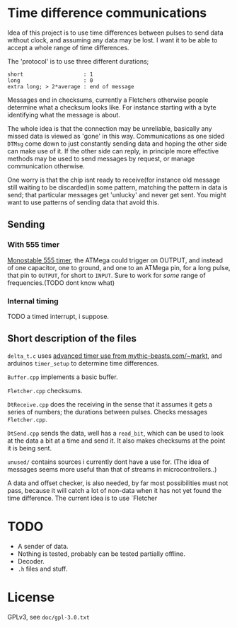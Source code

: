 
# Time difference communications
Idea of this project is to use time differences between pulses to send data
without clock, and assuming any data may be lost. I want it to be able to accept
a whole range of time differences.

The 'protocol' is to use three different durations;

    short                   : 1
    long                    : 0
    extra long; > 2*average : end of message
    
Messages end in checksums, currently a Fletchers otherwise people determine what
a checksum looks like. For instance starting with a byte identifying what the
message is about.

The whole idea is that the connection may be unreliable, basically any missed
data is viewed as 'gone' in this way. Communications as one sided `DTMsg` come
down to just constantly sending data and hoping the other side can make use of 
it. If the other side can reply, in principle more effective methods may be 
used to send messages by request, or manage communication otherwise.

One worry is that the chip isnt ready to receive(for instance old message still
waiting to be discarded)in some pattern, matching the pattern in data is send;
that particular messages get 'unlucky' and never get sent. You might want to
use patterns of sending data that avoid this.

## Sending

### With 555 timer
[Monostable 555 timer](https://en.wikipedia.org/wiki/555_timer#Monostable), the
ATMega could trigger on OUTPUT, and instead of one capacitor, one to ground, and 
one to an ATMega pin, for a long pulse, that pin to `OUTPUT`, for short to
`INPUT`. Sure to work for *some* range of frequencies.(TODO dont know what)

### Internal timing
TODO a timed interrupt, i suppose.

## Short description of the files

`delta_t.c` uses
[advanced timer use from mythic-beasts.com/~markt](http://www.mythic-beasts.com/~markt/ATmega-timers.html), and arduinos `timer_setup` to determine time differences.

`Buffer.cpp` implements a basic buffer.

`Fletcher.cpp` checksums.

`DtReceive.cpp` does the receiving in the sense that it assumes it gets a
series of numbers; the durations between pulses. Checks messages `Fletcher.cpp`.

`DtSend.cpp` sends the data, well has a `read_bit`, which can be used to look
at the data a bit at a time and send it. It also makes checksums at the point it
is being sent.

`unused/` contains sources i currently dont have a use for.
(The idea of messages seems more useful than that of streams in microcontrollers..)

A data and offset checker, is also needed, by far most possibilities must not
pass, because it will catch a lot of non-data when it has not yet found the time
difference. The current idea is to use `Fletcher

# TODO

* A sender of data.
* Nothing is tested, probably can be tested partially offline.
* Decoder.
* `.h` files and stuff.

# License

GPLv3, see `doc/gpl-3.0.txt`
